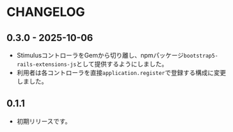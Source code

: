 # CHANGELOG

## 0.3.0 - 2025-10-06
- StimulusコントローラをGemから切り離し、npmパッケージ`bootstrap5-rails-extensions-js`として提供するようにしました。
- 利用者は各コントローラを直接`application.register`で登録する構成に変更しました。

## 0.1.1
- 初期リリースです。
